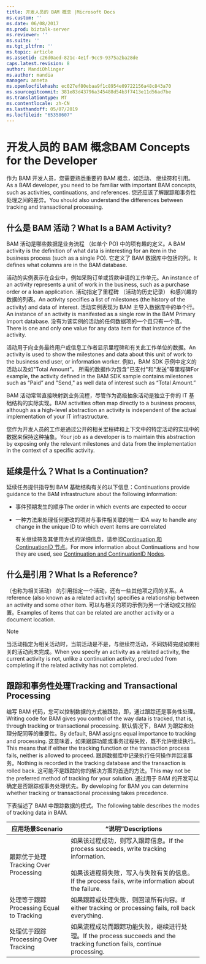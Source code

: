 ```yaml
---
title: 开发人员的 BAM 概念 |Microsoft Docs
ms.custom: ''
ms.date: 06/08/2017
ms.prod: biztalk-server
ms.reviewer: ''
ms.suite: ''
ms.tgt_pltfrm: ''
ms.topic: article
ms.assetid: c26d0aed-821c-4e1f-9cc9-9375a2ba28de
caps.latest.revision: 8
author: MandiOhlinger
ms.author: mandia
manager: anneta
ms.openlocfilehash: ec027ef80ebaa9f1c8954e09722156a48c843a70
ms.sourcegitcommit: 381e83d43796a345488d54b3f7413e11d56ad7be
ms.translationtype: MT
ms.contentlocale: zh-CN
ms.lasthandoff: 05/07/2019
ms.locfileid: "65358607"
---
```

# <a name="bam-concepts-for-the-developer"></a><span data-ttu-id="5d191-102">开发人员的 BAM 概念</span><span class="sxs-lookup"><span data-stu-id="5d191-102">BAM Concepts for the Developer</span></span>
<span data-ttu-id="5d191-103">作为 BAM 开发人员，您需要熟悉重要的 BAM 概念，如活动、 继续符和引用。</span><span class="sxs-lookup"><span data-stu-id="5d191-103">As a BAM developer, you need to be familiar with important BAM concepts, such as activities, continuations, and references.</span></span> <span data-ttu-id="5d191-104">您还应该了解跟踪和事务性处理之间的差异。</span><span class="sxs-lookup"><span data-stu-id="5d191-104">You should also understand the differences between tracking and transactional processing.</span></span>  
  
## <a name="what-is-a-bam-activity"></a><span data-ttu-id="5d191-105">什么是 BAM 活动？</span><span class="sxs-lookup"><span data-stu-id="5d191-105">What Is a BAM Activity?</span></span>  
 <span data-ttu-id="5d191-106">BAM 活动是哪些数据是业务流程 （如单个 PO) 中的项有趣的定义。</span><span class="sxs-lookup"><span data-stu-id="5d191-106">A BAM activity is the definition of what data is interesting for an item in the business process (such as a single PO).</span></span> <span data-ttu-id="5d191-107">它定义了 BAM 数据库中包括的列。</span><span class="sxs-lookup"><span data-stu-id="5d191-107">It defines what columns are in the BAM database.</span></span>  
  
 <span data-ttu-id="5d191-108">活动的实例表示在企业中，例如采购订单或贷款申请的工作单元。</span><span class="sxs-lookup"><span data-stu-id="5d191-108">An instance of an activity represents a unit of work in the business, such as a purchase order or a loan application.</span></span> <span data-ttu-id="5d191-109">活动指定了里程碑 （活动的历史记录） 和感兴趣的数据的列表。</span><span class="sxs-lookup"><span data-stu-id="5d191-109">An activity specifies a list of milestones (the history of the activity) and data of interest.</span></span> <span data-ttu-id="5d191-110">活动实例表现为 BAM 主导入数据库中的单个行。</span><span class="sxs-lookup"><span data-stu-id="5d191-110">An instance of an activity is manifested as a single row in the BAM Primary Import database.</span></span> <span data-ttu-id="5d191-111">没有为该实例的活动的任何数据项的一个且只有一个值。</span><span class="sxs-lookup"><span data-stu-id="5d191-111">There is one and only one value for any data item for that instance of the activity.</span></span>  
  
 <span data-ttu-id="5d191-112">活动用于向业务最终用户或信息工作者显示里程碑和有关此工作单位的数据。</span><span class="sxs-lookup"><span data-stu-id="5d191-112">An activity is used to show the milestones and data about this unit of work to the business end user, or information worker.</span></span> <span data-ttu-id="5d191-113">例如，BAM SDK 示例中定义的活动以及如"Total Amount"。 所需的数据作为包含"已支付"和"发送"等里程碑</span><span class="sxs-lookup"><span data-stu-id="5d191-113">For example, the activity defined in the BAM SDK sample contains milestones such as “Paid” and "Send," as well data of interest such as “Total Amount.”</span></span>  
  
 <span data-ttu-id="5d191-114">BAM 活动常常直接映射到业务流程，尽管作为高级抽象活动是独立于你的 IT 基础结构的实际实现。</span><span class="sxs-lookup"><span data-stu-id="5d191-114">BAM activities often map directly to a business process, although as a high-level abstraction an activity is independent of the actual implementation of your IT infrastructure.</span></span>  
  
 <span data-ttu-id="5d191-115">您作为开发人员的工作是通过公开的相关里程碑和上下文中的特定活动的实现中的数据来保持这种抽象。</span><span class="sxs-lookup"><span data-stu-id="5d191-115">Your job as a developer is to maintain this abstraction by exposing only the relevant milestones and data from the implementation in the context of a specific activity.</span></span>  
  
## <a name="what-is-a-continuation"></a><span data-ttu-id="5d191-116">延续是什么？</span><span class="sxs-lookup"><span data-stu-id="5d191-116">What Is a Continuation?</span></span>  
 <span data-ttu-id="5d191-117">延续任务提供指导到 BAM 基础结构有关的以下信息：</span><span class="sxs-lookup"><span data-stu-id="5d191-117">Continuations provide guidance to the BAM infrastructure about the following information:</span></span>  
  
- <span data-ttu-id="5d191-118">事件预期发生的顺序</span><span class="sxs-lookup"><span data-stu-id="5d191-118">The order in which events are expected to occur</span></span>  
  
- <span data-ttu-id="5d191-119">一种方法来处理任何更改的项对与事件相关联的唯一 ID</span><span class="sxs-lookup"><span data-stu-id="5d191-119">A way to handle any change in the unique ID to which event items are correlated</span></span>  
  
  <span data-ttu-id="5d191-120">有关继续符及其使用方式的详细信息，请参阅[Continuation 和 ContinuationID 节点](../core/continuation-and-continuationid-nodes.md)。</span><span class="sxs-lookup"><span data-stu-id="5d191-120">For more information about Continuations and how they are used, see [Continuation and ContinuationID Nodes](../core/continuation-and-continuationid-nodes.md).</span></span>  
  
## <a name="what-is-a-reference"></a><span data-ttu-id="5d191-121">什么是引用？</span><span class="sxs-lookup"><span data-stu-id="5d191-121">What Is a Reference?</span></span>  
 <span data-ttu-id="5d191-122">（也称为相关活动） 的引用指定一个活动，还有一些其他项之间的关系。</span><span class="sxs-lookup"><span data-stu-id="5d191-122">A reference (also known as a related activity) specifies a relationship between an activity and some other item.</span></span> <span data-ttu-id="5d191-123">可以与相关的项的示例为另一个活动或文档位置。</span><span class="sxs-lookup"><span data-stu-id="5d191-123">Examples of items that can be related are another activity or a document location.</span></span>  
  
> [!NOTE]
>  <span data-ttu-id="5d191-124">当活动指定为相关活动时，当前活动是不是，与继续符活动，不同妨碍完成如果相关的活动尚未完成。</span><span class="sxs-lookup"><span data-stu-id="5d191-124">When you specify an activity as a related activity, the current activity is not, unlike a continuation activity, precluded from completing if the related activity has not completed.</span></span>  
  
## <a name="tracking-and-transactional-processing"></a><span data-ttu-id="5d191-125">跟踪和事务性处理</span><span class="sxs-lookup"><span data-stu-id="5d191-125">Tracking and Transactional Processing</span></span>  
 <span data-ttu-id="5d191-126">编写 BAM 代码，您可以控制数据的方式被跟踪，即，通过跟踪还是事务性处理。</span><span class="sxs-lookup"><span data-stu-id="5d191-126">Writing code for BAM gives you control of the way data is tracked, that is, through tracking or transactional processing.</span></span> <span data-ttu-id="5d191-127">默认情况下，BAM 为跟踪和处理分配同等的重要性。</span><span class="sxs-lookup"><span data-stu-id="5d191-127">By default, BAM assigns equal importance to tracking and processing.</span></span> <span data-ttu-id="5d191-128">这意味着，如果跟踪功能或事务过程失败，既不允许继续执行。</span><span class="sxs-lookup"><span data-stu-id="5d191-128">This means that if either the tracking function or the transaction process fails, neither is allowed to proceed.</span></span> <span data-ttu-id="5d191-129">跟踪数据库中记录执行任何操作并回滚事务。</span><span class="sxs-lookup"><span data-stu-id="5d191-129">Nothing is recorded in the tracking database and the transaction is rolled back.</span></span> <span data-ttu-id="5d191-130">这可能不是跟踪的你的解决方案的首选的方法。</span><span class="sxs-lookup"><span data-stu-id="5d191-130">This may not be the preferred method of tracking for your solution.</span></span> <span data-ttu-id="5d191-131">通过用于 BAM 的开发可以确定是否跟踪或事务处理优先。</span><span class="sxs-lookup"><span data-stu-id="5d191-131">By developing for BAM you can determine whether tracking or transactional processing takes precedence.</span></span>  
  
 <span data-ttu-id="5d191-132">下表描述了 BAM 中跟踪数据的模式。</span><span class="sxs-lookup"><span data-stu-id="5d191-132">The following table describes the modes of tracking data in BAM.</span></span>  
  
|<span data-ttu-id="5d191-133">应用场景</span><span class="sxs-lookup"><span data-stu-id="5d191-133">Scenario</span></span>|<span data-ttu-id="5d191-134">“说明”</span><span class="sxs-lookup"><span data-stu-id="5d191-134">Descriptions</span></span>|  
|--------------|------------------|  
|<span data-ttu-id="5d191-135">跟踪优于处理</span><span class="sxs-lookup"><span data-stu-id="5d191-135">Tracking Over Processing</span></span>|<span data-ttu-id="5d191-136">如果该过程成功，则写入跟踪信息。</span><span class="sxs-lookup"><span data-stu-id="5d191-136">If the process succeeds, write tracking information.</span></span><br /><br /> <span data-ttu-id="5d191-137">如果该进程将失败，写入与失败有关的信息。</span><span class="sxs-lookup"><span data-stu-id="5d191-137">If the process fails, write information about the failure.</span></span>|  
|<span data-ttu-id="5d191-138">处理等于跟踪</span><span class="sxs-lookup"><span data-stu-id="5d191-138">Processing Equal to Tracking</span></span>|<span data-ttu-id="5d191-139">如果跟踪或处理失败，则回滚所有内容。</span><span class="sxs-lookup"><span data-stu-id="5d191-139">If either tracking or processing fails, roll back everything.</span></span>|  
|<span data-ttu-id="5d191-140">处理优于跟踪</span><span class="sxs-lookup"><span data-stu-id="5d191-140">Processing Over Tracking</span></span>|<span data-ttu-id="5d191-141">如果流程成功而跟踪功能失败，继续进行处理。</span><span class="sxs-lookup"><span data-stu-id="5d191-141">If the process succeeds and the tracking function fails, continue processing.</span></span>|